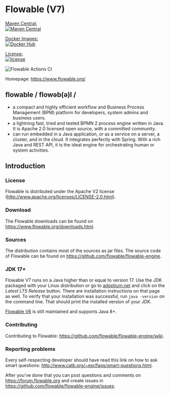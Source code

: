 Flowable (V7)
========

[Maven Central:  
    ![Maven Central](https://maven-badges.herokuapp.com/maven-central/org.flowable/flowable-engine/badge.svg)](https://maven-badges.herokuapp.com/maven-central/org.flowable/flowable-engine)

[Docker Images:  
    ![Docker Hub](https://shields.io/docker/pulls/flowable/flowable-rest)](https://hub.docker.com/u/flowable/flowable-rest)

[License:  
	![license](https://img.shields.io/hexpm/l/plug.svg)](https://github.com/flowable/flowable-engine/blob/master/LICENSE)

![Flowable Actions CI](https://github.com/flowable/flowable-engine/workflows/Flowable%20Main%20Build/badge.svg?branch=master)

Homepage: https://www.flowable.org/

## flowable / flowəb(ə)l /
* a compact and highly efficient workflow and Business Process Management (BPM) platform for developers, system admins and business users.
* a lightning fast, tried and tested BPMN 2 process engine written in Java.  It is Apache 2.0 licensed open source, with a committed community.
* can run embedded in a Java application, or as a service on a server, a cluster, and in the cloud.  It integrates perfectly with Spring.  With a rich Java and REST API, it is the ideal engine for orchestrating human or system activities.

## Introduction

### License

Flowable is distributed under the Apache V2 license (http://www.apache.org/licenses/LICENSE-2.0.html).

### Download

The Flowable downloads can be found on https://www.flowable.org/downloads.html.

### Sources

The distribution contains most of the sources as jar files. The source code of Flowable can be found on https://github.com/flowable/flowable-engine.

### JDK 17+

Flowable V7 runs on a Java higher than or equal to version 17. Use the JDK packaged with your Linux distribution or go to [adoptium.net](https://adoptium.net/) and click on the *Latest LTS Release* button. There are installation instructions on that page as well. To verify that your installation was successful, run `java -version` on the command line. That should print the installed version of your JDK.

[Flowable V6](https://github.com/flowable/flowable-engine/tree/flowable6.x) is still maintained and supports Java 8+.

### Contributing

Contributing to Flowable: https://github.com/flowable/flowable-engine/wiki.

### Reporting problems

Every self-respecting developer should have read this link on how to ask smart questions: http://www.catb.org/~esr/faqs/smart-questions.html.

After you've done that you can post questions and comments on https://forum.flowable.org and create issues in https://github.com/flowable/flowable-engine/issues.
